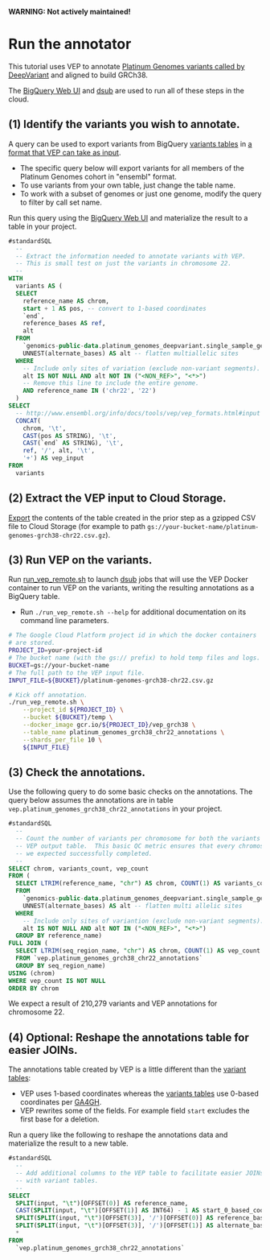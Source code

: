 **WARNING: Not actively maintained!**

Run the annotator
=================

This tutorial uses VEP to
annotate
[Platinum Genomes variants called by DeepVariant](http://googlegenomics.readthedocs.io/en/latest/use_cases/discover_public_data/platinum_genomes_deepvariant.html) and
aligned to build GRCh38.

The [BigQuery Web UI](https://cloud.google.com/bigquery/quickstart-web-ui)
and [dsub](https://cloud.google.com/genomics/v1alpha2/dsub) are used to run all
of these steps in the cloud.

## (1) Identify the variants you wish to annotate.

A query can be used to export variants from
BigQuery
[variants tables](https://cloud.google.com/genomics/v1/bigquery-variants-schema)
in
[a format that VEP can take as input](http://www.ensembl.org/info/docs/tools/vep/vep_formats.html#input).

* The specific query below will export variants for all members of the Platinum
  Genomes cohort in "ensembl" format.
* To use variants from your own table, just change the table name.
* To work with a subset of genomes or just one genome, modify the query to
  filter by call set name.

Run this query using
the [BigQuery Web UI](https://cloud.google.com/bigquery/quickstart-web-ui) and
materialize the result to a table in your project.

``` sql
#standardSQL
  --
  -- Extract the information needed to annotate variants with VEP.
  -- This is small test on just the variants in chromosome 22.
  --
WITH
  variants AS (
  SELECT
    reference_name AS chrom,
    start + 1 AS pos, -- convert to 1-based coordinates
    `end`,
    reference_bases AS ref,
    alt
  FROM
    `genomics-public-data.platinum_genomes_deepvariant.single_sample_genome_calls`,
    UNNEST(alternate_bases) AS alt -- flatten multiallelic sites
  WHERE
    -- Include only sites of variation (exclude non-variant segments).
    alt IS NOT NULL AND alt NOT IN ("<NON_REF>", "<*>")
    -- Remove this line to include the entire genome.
    AND reference_name IN ('chr22', '22')
  )
SELECT
  -- http://www.ensembl.org/info/docs/tools/vep/vep_formats.html#input
  CONCAT(
    chrom, '\t',
    CAST(pos AS STRING), '\t',
    CAST(`end` AS STRING), '\t',
    ref, '/', alt, '\t',
    '+') AS vep_input
FROM
  variants
```

## (2) Extract the VEP input to Cloud Storage.

[Export](https://cloud.google.com/bigquery/docs/exporting-data) the contents of
the table created in the prior step as a gzipped CSV file to Cloud Storage (for
example to path `gs://your-bucket-name/platinum-genomes-grch38-chr22.csv.gz`).

## (3) Run VEP on the variants.

Run [run_vep_remote.sh](./run_vep_remote.sh) to
launch [dsub](https://github.com/googlegenomics/dsub) jobs that will use the VEP
Docker container to run VEP on the variants, writing the resulting annotations
as a BigQuery table.

* Run `./run_vep_remote.sh --help` for additional documentation on its command
  line parameters.

``` bash
# The Google Cloud Platform project id in which the docker containers
# are stored.
PROJECT_ID=your-project-id
# The bucket name (with the gs:// prefix) to hold temp files and logs.
BUCKET=gs://your-bucket-name
# The full path to the VEP input file.
INPUT_FILE=${BUCKET}/platinum-genomes-grch38-chr22.csv.gz

# Kick off annotation.
./run_vep_remote.sh \
    --project_id ${PROJECT_ID} \
    --bucket ${BUCKET}/temp \
    --docker_image gcr.io/${PROJECT_ID}/vep_grch38 \
    --table_name platinum_genomes_grch38_chr22_annotations \
    --shards_per_file 10 \
    ${INPUT_FILE}
```

## (3) Check the annotations.

Use the following query to do some basic checks on the annotations.  The query
below assumes the annotations are in table
`vep.platinum_genomes_grch38_chr22_annotations` in your project.

``` sql
#standardSQL
  --
  -- Count the number of variants per chromosome for both the variants and
  -- VEP output table.  This basic QC metric ensures that every chromosome
  -- we expected successfully completed.
  --
SELECT chrom, variants_count, vep_count
FROM (
  SELECT LTRIM(reference_name, "chr") AS chrom, COUNT(1) AS variants_count
  FROM
    `genomics-public-data.platinum_genomes_deepvariant.single_sample_genome_calls`,
    UNNEST(alternate_bases) AS alt -- flatten multi allelic sites
  WHERE
    -- Include only sites of variantion (exclude non-variant segments).
    alt IS NOT NULL AND alt NOT IN ("<NON_REF>", "<*>")
  GROUP BY reference_name)
FULL JOIN (
  SELECT LTRIM(seq_region_name, "chr") AS chrom, COUNT(1) AS vep_count
  FROM `vep.platinum_genomes_grch38_chr22_annotations`
  GROUP BY seq_region_name)
USING (chrom)
WHERE vep_count IS NOT NULL
ORDER BY chrom
```

We expect a result of 210,279 variants and VEP annotations for chromosome 22.

## (4) Optional: Reshape the annotations table for easier JOINs.

The annotations table created by VEP is a little different than
the
[variant tables](https://cloud.google.com/genomics/v1/bigquery-variants-schema):

* VEP uses 1-based coordinates whereas
  the
  [variants tables](https://cloud.google.com/genomics/v1/bigquery-variants-schema) use
  0-based coordinates per [GA4GH](http://ga4gh.org/).
* VEP rewrites some of the fields. For example field `start`
  excludes the first base for a deletion.

Run a query like the following to reshape the annotations data and materialize
the result to a new table.

``` sql
#standardSQL
  --
  -- Add additional columns to the VEP table to facilitate easier JOINs
  -- with variant tables.
  --
SELECT
  SPLIT(input, "\t")[OFFSET(0)] AS reference_name,
  CAST(SPLIT(input, "\t")[OFFSET(1)] AS INT64) - 1 AS start_0_based_coords,
  SPLIT(SPLIT(input, "\t")[OFFSET(3)], '/')[OFFSET(0)] AS reference_bases,
  SPLIT(SPLIT(input, "\t")[OFFSET(3)], '/')[OFFSET(1)] AS alternate_bases,
  *
FROM
  `vep.platinum_genomes_grch38_chr22_annotations`
```
